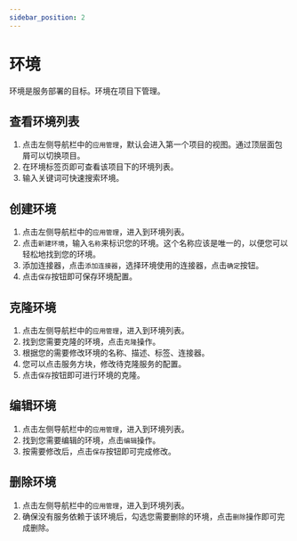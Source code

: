 ```yaml
---
sidebar_position: 2
---
```


# 环境

环境是服务部署的目标。环境在项目下管理。

## 查看环境列表

1. 点击左侧导航栏中的`应用管理`，默认会进入第一个项目的视图。通过顶层面包屑可以切换项目。
2. 在环境标签页即可查看该项目下的环境列表。
3. 输入关键词可快速搜索环境。

## 创建环境

1. 点击左侧导航栏中的`应用管理`，进入到环境列表。
2. 点击`新建环境`，输入`名称`来标识您的环境。这个名称应该是唯一的，以便您可以轻松地找到您的环境。
3. 添加连接器，点击`添加连接器`，选择环境使用的连接器，点击`确定`按钮。
4. 点击`保存`按钮即可保存环境配置。

## 克隆环境

1. 点击左侧导航栏中的`应用管理`，进入到环境列表。
2. 找到您需要克隆的环境，点击`克隆`操作。
3. 根据您的需要修改环境的名称、描述、标签、连接器。
4. 您可以点击服务方块，修改待克隆服务的配置。
5. 点击`保存`按钮即可进行环境的克隆。

## 编辑环境

1. 点击左侧导航栏中的`应用管理`，进入到环境列表。
2. 找到您需要编辑的环境，点击`编辑`操作。
3. 按需要修改后，点击`保存`按钮即可完成修改。

## 删除环境

1. 点击左侧导航栏中的`应用管理`，进入到环境列表。
2. 确保没有服务依赖于该环境后，勾选您需要删除的环境，点击`删除`操作即可完成删除。
